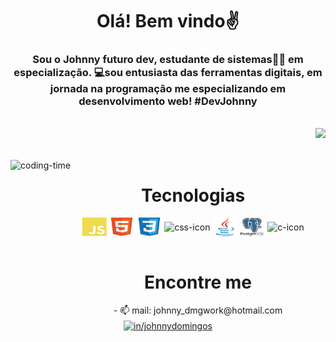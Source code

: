 <h1 align="center">Olá! Bem vindo✌️</h1>
<h3 align="center">Sou o Johnny futuro dev, estudante de sistemas👨‍💻 em especialização. 💻sou entusiasta das ferramentas digitais, em jornada na programação me especializando em desenvolvimento web! #DevJohnny</h3><br>
<div>
  <img align="right" height="180em" src="https://github-readme-stats.vercel.app/api/top-langs/?username=JohnnyWaysller&layout=compact&langs_count=16&theme=great-gatsby"/>
</div>
<br><br>


<div  align="center"> 
  <div style="display: inline_block"><br>
    <img align="left" height="250" alt="coding-time" src="code.gif">
    <h1 align="center">Tecnologias</h1>
    <img align="center" height="30" width="40" alt="js-icon"  src="https://raw.githubusercontent.com/devicons/devicon/master/icons/javascript/javascript-plain.svg">
    <img align="center" height="30" width="40" alt="html-icon" src="https://raw.githubusercontent.com/devicons/devicon/master/icons/html5/html5-original.svg">
    <img align="center" height="30" width="40" alt="css-icon" src="https://raw.githubusercontent.com/devicons/devicon/master/icons/css3/css3-original.svg">
    <img align="center" height="30" width="40" alt="css-icon" src="https://www.vectorlogo.zone/logos/git-scm/git-scm-icon.svg">
    <img align="center" height="30" width="40" alt="css-icon" src="https://raw.githubusercontent.com/devicons/devicon/master/icons/java/java-original.svg">
    <img align="center" height="30" width="40" alt="c-icon" src="https://raw.githubusercontent.com/devicons/devicon/master/icons/postgresql/postgresql-original-wordmark.svg">
    <img align="center" height="32" width="30" alt="c-icon" src="https://user-images.githubusercontent.com/25181517/183890598-19a0ac2d-e88a-4005-a8df-1ee36782fde1.png"/>
   </div>
   <br>
    
  <h1 align="center">Encontre me</h1>
 - 📫 mail: johnny_dmgwork@hotmail.com
<a href="https://www.linkedin.com/in/johnnydomingos/?originalSubdomain=br" target="blank"><img align="center" src="https://raw.githubusercontent.com/rahuldkjain/github-profile-readme-generator/master/src/images/icons/Social/linked-in-alt.svg" alt="in/johnnydomingos" height="30" width="40" /> </a>
</div>
